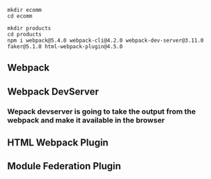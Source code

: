 ```
mkdir ecomm
cd ecomm

mkdir products
cd products
npm i webpack@5.4.0 webpack-cli@4.2.0 webpack-dev-server@3.11.0 faker@5.1.0 html-webpack-plugin@4.5.0          

```
## Webpack
## Webpack DevServer
### Wepack devserver is going to take the output from the webpack and make it available in the browser

## HTML Webpack Plugin

## Module Federation Plugin
